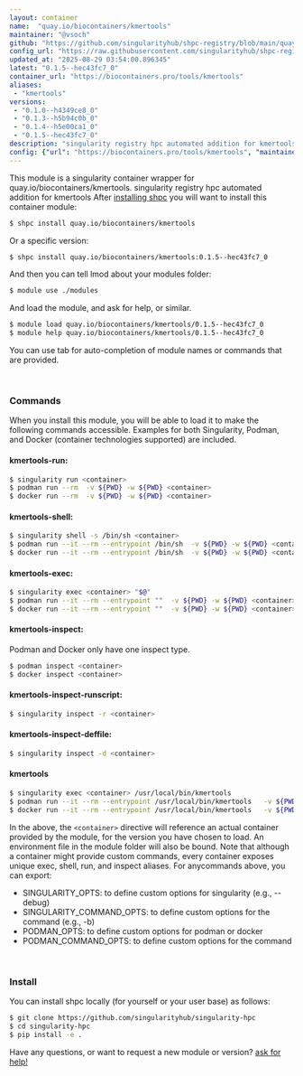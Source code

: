 ```yaml
---
layout: container
name:  "quay.io/biocontainers/kmertools"
maintainer: "@vsoch"
github: "https://github.com/singularityhub/shpc-registry/blob/main/quay.io/biocontainers/kmertools/container.yaml"
config_url: "https://raw.githubusercontent.com/singularityhub/shpc-registry/main/quay.io/biocontainers/kmertools/container.yaml"
updated_at: "2025-08-29 03:54:00.896345"
latest: "0.1.5--hec43fc7_0"
container_url: "https://biocontainers.pro/tools/kmertools"
aliases:
 - "kmertools"
versions:
 - "0.1.0--h4349ce8_0"
 - "0.1.3--h5b94c0b_0"
 - "0.1.4--h5e00ca1_0"
 - "0.1.5--hec43fc7_0"
description: "singularity registry hpc automated addition for kmertools"
config: {"url": "https://biocontainers.pro/tools/kmertools", "maintainer": "@vsoch", "description": "singularity registry hpc automated addition for kmertools", "latest": {"0.1.5--hec43fc7_0": "sha256:7f1acd2d2be12f955d4b5aaff5e0e0f0d676fbc0f809c98ea2810d9001a101e6"}, "tags": {"0.1.0--h4349ce8_0": "sha256:8f89ef8335c3b1fcb89a6fc3afc07f862fd61aef3001b53770ae5080e89c6d59", "0.1.3--h5b94c0b_0": "sha256:c60d1f26d0a685425b6646fc19d88cca07d6cff958d6bd1ac72f5bb64932d73a", "0.1.4--h5e00ca1_0": "sha256:c351608d821ce7d8f9aea4ea67418459d75ba96c478f74f34ae88e33d8dbb7cb", "0.1.5--hec43fc7_0": "sha256:7f1acd2d2be12f955d4b5aaff5e0e0f0d676fbc0f809c98ea2810d9001a101e6"}, "docker": "quay.io/biocontainers/kmertools", "aliases": {"kmertools": "/usr/local/bin/kmertools"}}
---
```


This module is a singularity container wrapper for quay.io/biocontainers/kmertools.
singularity registry hpc automated addition for kmertools
After [installing shpc](#install) you will want to install this container module:


```bash
$ shpc install quay.io/biocontainers/kmertools
```

Or a specific version:

```bash
$ shpc install quay.io/biocontainers/kmertools:0.1.5--hec43fc7_0
```

And then you can tell lmod about your modules folder:

```bash
$ module use ./modules
```

And load the module, and ask for help, or similar.

```bash
$ module load quay.io/biocontainers/kmertools/0.1.5--hec43fc7_0
$ module help quay.io/biocontainers/kmertools/0.1.5--hec43fc7_0
```

You can use tab for auto-completion of module names or commands that are provided.

<br>

### Commands

When you install this module, you will be able to load it to make the following commands accessible.
Examples for both Singularity, Podman, and Docker (container technologies supported) are included.

#### kmertools-run:

```bash
$ singularity run <container>
$ podman run --rm  -v ${PWD} -w ${PWD} <container>
$ docker run --rm  -v ${PWD} -w ${PWD} <container>
```

#### kmertools-shell:

```bash
$ singularity shell -s /bin/sh <container>
$ podman run --it --rm --entrypoint /bin/sh  -v ${PWD} -w ${PWD} <container>
$ docker run --it --rm --entrypoint /bin/sh  -v ${PWD} -w ${PWD} <container>
```

#### kmertools-exec:

```bash
$ singularity exec <container> "$@"
$ podman run --it --rm --entrypoint ""  -v ${PWD} -w ${PWD} <container> "$@"
$ docker run --it --rm --entrypoint ""  -v ${PWD} -w ${PWD} <container> "$@"
```

#### kmertools-inspect:

Podman and Docker only have one inspect type.

```bash
$ podman inspect <container>
$ docker inspect <container>
```

#### kmertools-inspect-runscript:

```bash
$ singularity inspect -r <container>
```

#### kmertools-inspect-deffile:

```bash
$ singularity inspect -d <container>
```


#### kmertools

```bash
$ singularity exec <container> /usr/local/bin/kmertools
$ podman run --it --rm --entrypoint /usr/local/bin/kmertools   -v ${PWD} -w ${PWD} <container> -c " $@"
$ docker run --it --rm --entrypoint /usr/local/bin/kmertools   -v ${PWD} -w ${PWD} <container> -c " $@"
```



In the above, the `<container>` directive will reference an actual container provided
by the module, for the version you have chosen to load. An environment file in the
module folder will also be bound. Note that although a container
might provide custom commands, every container exposes unique exec, shell, run, and
inspect aliases. For anycommands above, you can export:

 - SINGULARITY_OPTS: to define custom options for singularity (e.g., --debug)
 - SINGULARITY_COMMAND_OPTS: to define custom options for the command (e.g., -b)
 - PODMAN_OPTS: to define custom options for podman or docker
 - PODMAN_COMMAND_OPTS: to define custom options for the command

<br>

### Install

You can install shpc locally (for yourself or your user base) as follows:

```bash
$ git clone https://github.com/singularityhub/singularity-hpc
$ cd singularity-hpc
$ pip install -e .
```

Have any questions, or want to request a new module or version? [ask for help!](https://github.com/singularityhub/singularity-hpc/issues)